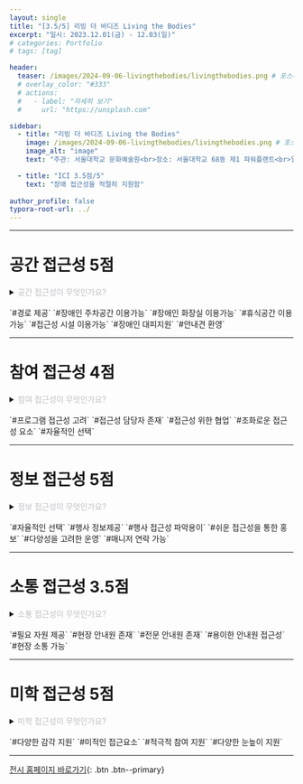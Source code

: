 ```yaml
---
layout: single
title: "[3.5/5] 리빙 더 바디즈 Living the Bodies"
excerpt: "일시: 2023.12.01(금) - 12.03(일)"
# categories: Portfolio
# tags: [tag]

header:
  teaser: /images/2024-09-06-livingthebodies/livingthebodies.png # 포스터 이미지
  # overlay_color: "#333"
  # actions:
  #   - label: "자세히 보기"
  #     url: "https://unsplash.com"

sidebar:
  - title: "리빙 더 바디즈 Living the Bodies"
    image: /images/2024-09-06-livingthebodies/livingthebodies.png # 포스터 이미지
    image_alt: "image"
    text: "주관: 서울대학교 문화예술원<br>장소: 서울대학교 68동 제1 파워플랜트<br>일시: 2023.12.01(금) - 12.03(일)"

  - title: "ICI 3.5점/5"
    text: "장애 접근성을 적절히 지원함"
    
author_profile: false
typora-root-url: ../
---
```

---

# 공간 접근성 5점
<details>
<summary><span style="color:#BEBFC2">공간 접근성이 무엇인가요?</span></summary>
<div markdown="1"><span style="color:#BEBFC2">
이용자의 신체적, 정신적 특성을 고려하여 물리적 환경을 점검하고 필요한 시설과 안내를 제공하여, 이용자가 공간을 안전하고 편안하게 이용할 수 있도록 만드는 것을 의미합니다.
</div>
</details>   
<br>
`#경로 제공` `#장애인 주차공간 이용가능` `#장애인 화장실 이용가능` `#휴식공간 이용가능` `#접근성 시설 이용가능` `#장애인 대피지원` `#안내견 환영`

---

# 참여 접근성 4점
<details>
<summary><span style="color:#BEBFC2">참여 접근성이 무엇인가요?</span></summary>
<div markdown="1"><span style="color:#BEBFC2">
프로그램의 기획 단계에서부터 다양한 이용자에게 프로그램을 참여할 때, 필요한 접근성 요소를 준비하는 것을 의미합니다.
</div>
</details>   
<br>
`#프로그램 접근성 고려` `#접근성 담당자 존재` `#접근성 위한 협업`  `#조화로운 접근성 요소` `#자율적인 선택`

---

# 정보 접근성 5점
<details>
<summary><span style="color:#BEBFC2">정보 접근성이 무엇인가요?</span></summary>
<div markdown="1"><span style="color:#BEBFC2">
다양한 이용자에게 적합한 정보의 내용, 형식, 공지 기간, 전달 방법 등을 고려하여 보다 정보에 접근하기 쉽게 만드는 것을 의미합니다.
</div>
</details>   
<br>
`#자율적인 선택` `#행사 정보제공` `#행사 접근성 파악용이` `#쉬운 접근성을 통한 홍보` `#다양성을 고려한 운영` `#매니저 연락 가능`

---

# 소통 접근성 3.5점
<details>
<summary><span style="color:#BEBFC2">소통 접근성이 무엇인가요?</span></summary>
<div markdown="1"><span style="color:#BEBFC2">
다양한 이용자와의 소통을 위해 필요한 것들을 사전에 갖추어 원활한 의사소통을 할 수 있도록 준비하는 것을 의미합니다
</div>
</details>   
<br>
`#필요 자원 제공` `#현장 안내원 존재` `#전문 안내원 존재` `#용이한 안내원 접근성` `#현장 소통 가능`

---

# 미학 접근성 5점
<details>
<summary><span style="color:#BEBFC2">미학 접근성이 무엇인가요?</span></summary>
<div markdown="1"><span style="color:#BEBFC2">
접근성이 기능적 역할 뿐만 아니라 아름다움과 접근성 사이의 균형을 찾아가며, 고유한 미적 요소를 가지는 것을 의미합니다. 
</div>
</details>   
<br>
`#다양한 감각 지원` `#미적인 접근요소` `#적극적 참여 지원` `#다양한 눈높이 지원` 

---

[전시 홈페이지 바로가기](https://culture.snu.ac.kr/event/livingthebodies/){: .btn .btn--primary}

<!-- https://levell1.github.io/markdown/Image-Link/#1-%EB%B2%84%ED%8A%BC -->




